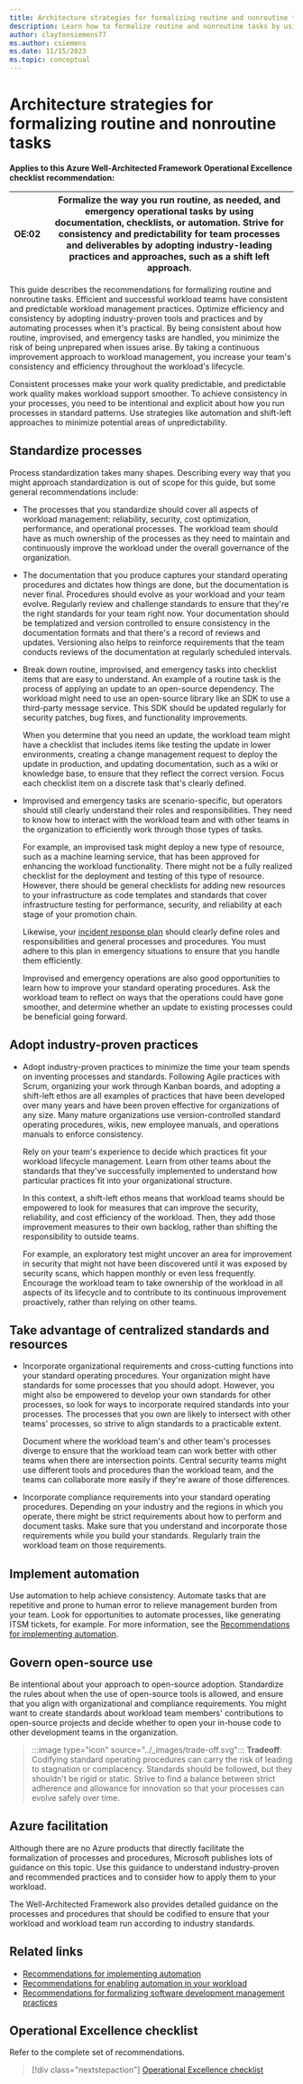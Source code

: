 ```yaml
---
title: Architecture strategies for formalizing routine and nonroutine tasks
description: Learn how to formalize routine and nonroutine tasks by using documentation, checklists, or automation.
author: claytonsiemens77
ms.author: csiemens
ms.date: 11/15/2023
ms.topic: conceptual
---
```


# Architecture strategies for formalizing routine and nonroutine tasks

**Applies to this Azure Well-Architected Framework Operational Excellence checklist recommendation:**

|**OE:02**| Formalize the way you run routine, as needed, and emergency operational tasks by using documentation, checklists, or automation. Strive for consistency and predictability for team processes and deliverables by adopting industry-leading practices and approaches, such as a shift left approach. |
|---|---|

This guide describes the recommendations for formalizing routine and nonroutine tasks. Efficient and successful workload teams have consistent and predictable workload management practices. Optimize efficiency and consistency by adopting industry-proven tools and practices and by automating processes when it's practical. By being consistent about how routine, improvised, and emergency tasks are handled, you minimize the risk of being unprepared when issues arise. By taking a continuous improvement approach to workload management, you increase your team's consistency and efficiency throughout the workload's lifecycle.


Consistent processes make your work quality predictable, and predictable work quality makes workload support smoother. To achieve consistency in your processes, you need to be intentional and explicit about how you run processes in standard patterns. Use strategies like automation and shift-left approaches to minimize potential areas of unpredictability.

## Standardize processes

Process standardization takes many shapes. Describing every way that you might approach standardization is out of scope for this guide, but some general recommendations include:

- The processes that you standardize should cover all aspects of workload management: reliability, security, cost optimization, performance, and operational processes. The workload team should have as much ownership of the processes as they need to maintain and continuously improve the workload under the overall governance of the organization.

- The documentation that you produce captures your standard operating procedures and dictates how things are done, but the documentation is never final. Procedures should evolve as your workload and your team evolve. Regularly review and challenge standards to ensure that they're the right standards for your team right now. Your documentation should be templatized and version controlled to ensure consistency in the documentation formats and that there's a record of reviews and updates. Versioning also helps to reinforce requirements that the team conducts reviews of the documentation at regularly scheduled intervals.

- Break down routine, improvised, and emergency tasks into checklist items that are easy to understand. An example of a routine task is the process of applying an update to an open-source dependency. The workload might need to use an open-source library like an SDK to use a third-party message service. This SDK should be updated regularly for security patches, bug fixes, and functionality improvements.

   When you determine that you need an update, the workload team might have a checklist that includes items like testing the update in lower environments, creating a change management request to deploy the update in production, and updating documentation, such as a wiki or knowledge base, to ensure that they reflect the correct version. Focus each checklist item on a discrete task that's clearly defined.

- Improvised and emergency tasks are scenario-specific, but operators should still clearly understand their roles and responsibilities. They need to know how to interact with the workload team and with other teams in the organization to efficiently work through those types of tasks.

   For example, an improvised task might deploy a new type of resource, such as a machine learning service, that has been approved for enhancing the workload functionality. There might not be a fully realized checklist for the deployment and testing of this type of resource. However, there should be general checklists for adding new resources to your infrastructure as code templates and standards that cover infrastructure testing for performance, security, and reliability at each stage of your promotion chain.

   Likewise, your [incident response plan](incident-response.md) should clearly define roles and responsibilities and general processes and procedures. You must adhere to this plan in emergency situations to ensure that you handle them efficiently.

   Improvised and emergency operations are also good opportunities to learn how to improve your standard operating procedures. Ask the workload team to reflect on ways that the operations could have gone smoother, and determine whether an update to existing processes could be beneficial going forward.

## Adopt industry-proven practices

- Adopt industry-proven practices to minimize the time your team spends on inventing processes and standards. Following Agile practices with Scrum, organizing your work through Kanban boards, and adopting a shift-left ethos are all examples of practices that have been developed over many years and have been proven effective for organizations of any size. Many mature organizations use version-controlled standard operating procedures, wikis, new employee manuals, and operations manuals to enforce consistency.

  Rely on your team's experience to decide which practices fit your workload lifecycle management. Learn from other teams about the standards that they've successfully implemented to understand how particular practices fit into your organizational structure.

  In this context, a shift-left ethos means that workload teams should be empowered to look for measures that can improve the security, reliability, and cost efficiency of the workload. Then, they add those improvement measures to their own backlog, rather than shifting the responsibility to outside teams.

  For example, an exploratory test might uncover an area for improvement in security that might not have been discovered until it was exposed by security scans, which happen monthly or even less frequently. Encourage the workload team to take ownership of the workload in all aspects of its lifecycle and to contribute to its continuous improvement proactively, rather than relying on other teams.

## Take advantage of centralized standards and resources

- Incorporate organizational requirements and cross-cutting functions into your standard operating procedures. Your organization might have standards for some processes that you should adopt. However, you might also be empowered to develop your own standards for other processes, so look for ways to incorporate required standards into your processes. The processes that you own are likely to intersect with other teams' processes, so strive to align standards to a practicable extent.

  Document where the workload team's and other team's processes diverge to ensure that the workload team can work better with other teams when there are intersection points. Central security teams might use different tools and procedures than the workload team, and the teams can collaborate more easily if they're aware of those differences.

- Incorporate compliance requirements into your standard operating procedures. Depending on your industry and the regions in which you operate, there might be strict requirements about how to perform and document tasks. Make sure that you understand and incorporate those requirements while you build your standards. Regularly train the workload team on those requirements.

## Implement automation

Use automation to help achieve consistency. Automate tasks that are repetitive and prone to human error to relieve management burden from your team. Look for opportunities to automate processes, like generating ITSM tickets, for example. For more information, see the [Recommendations for implementing automation](automate-tasks.md).

## Govern open-source use

Be intentional about your approach to open-source adoption. Standardize the rules about when the use of open-source tools is allowed, and ensure that you align with organizational and compliance requirements. You might want to create standards about workload team members' contributions to open-source projects and decide whether to open your in-house code to other development teams in the organization.

> :::image type="icon" source="../_images/trade-off.svg"::: **Tradeoff**: Codifying standard operating procedures can carry the risk of leading to stagnation or complacency. Standards should be followed, but they shouldn't be rigid or static. Strive to find a balance between strict adherence and allowance for innovation so that your processes can evolve safely over time.

## Azure facilitation

Although there are no Azure products that directly facilitate the formalization of processes and procedures, Microsoft publishes lots of guidance on this topic. Use this guidance to understand industry-proven and recommended practices and to consider how to apply them to your workload.

The Well-Architected Framework also provides detailed guidance on the processes and procedures that should be codified to ensure that your workload and workload team run according to industry standards.

## Related links

- [Recommendations for implementing automation](automate-tasks.md)
- [Recommendations for enabling automation in your workload](enable-automation.md)
- [Recommendations for formalizing software development management practices](formalize-development-practices.md)

## Operational Excellence checklist

Refer to the complete set of recommendations.

> [!div class="nextstepaction"]
> [Operational Excellence checklist](checklist.md)

